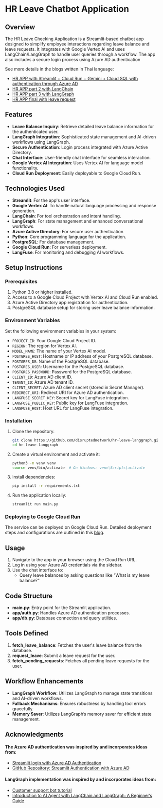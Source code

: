 # HR Leave Chatbot Application

## Overview

The HR Leave Checking Application is a Streamlit-based chatbot app designed to simplify employee interactions regarding leave balance and leave requests. It integrates with Google Vertex AI and uses LangChain/LangGraph to handle user queries through a workflow. The app also includes a secure login process using Azure AD authentication

See more details in the blogs written in Thai language:

- [HR APP with Streamlit + Cloud Run + Gemini + Cloud SQL with authentication through Azure AD](https://medium.com/google-cloud-thailand/hr-app-%E0%B9%80%E0%B8%8A%E0%B9%87%E0%B8%84%E0%B8%A7%E0%B8%B1%E0%B8%99%E0%B8%A5%E0%B8%B2%E0%B9%81%E0%B8%9A%E0%B8%9A%E0%B8%A5%E0%B8%B9%E0%B8%81%E0%B8%97%E0%B8%B8%E0%B9%88%E0%B8%87%E0%B8%88%E0%B8%B2%E0%B8%99%E0%B8%94%E0%B9%88%E0%B8%A7%E0%B8%99-%E0%B8%94%E0%B9%89%E0%B8%A7%E0%B8%A2-streamlit-cloud-run-gemini-cloud-sql-%E0%B9%81%E0%B8%A5%E0%B8%B0%E0%B8%97%E0%B8%B3)
- [HR APP part 2 with LangChain](https://medium.com/@disruptednetwork/hr-app-%E0%B9%80%E0%B8%8A%E0%B9%87%E0%B8%84%E0%B8%A7%E0%B8%B1%E0%B8%99%E0%B8%A5%E0%B8%B2%E0%B9%81%E0%B8%9A%E0%B8%9A%E0%B8%A5%E0%B8%B9%E0%B8%81%E0%B8%97%E0%B8%B8%E0%B9%88%E0%B8%87%E0%B8%88%E0%B8%B2%E0%B8%99%E0%B8%94%E0%B9%88%E0%B8%A7%E0%B8%99%E0%B8%A0%E0%B8%B2%E0%B8%84-2-langchain-3f800cfc2ab0)
- [HR APP part 3 with LangGraph](https://medium.com/google-cloud-thailand/hr-app-เช็ควันลาแบบลูกทุ่งจานด่วนภาค-3-langgraph-6d82aae163a6)
- [HR APP final with leave request](https://medium.com/@disruptednetwork/hr-app-%E0%B9%80%E0%B8%8A%E0%B9%87%E0%B8%84%E0%B8%A7%E0%B8%B1%E0%B8%99%E0%B8%A5%E0%B8%B2%E0%B9%81%E0%B8%9A%E0%B8%9A%E0%B8%A5%E0%B8%B9%E0%B8%81%E0%B8%97%E0%B8%B8%E0%B9%88%E0%B8%87%E0%B8%88%E0%B8%B2%E0%B8%99%E0%B8%94%E0%B9%88%E0%B8%A7%E0%B8%99%E0%B8%A0%E0%B8%B2%E0%B8%84%E0%B8%88%E0%B8%9A-gemini-langgraph-cloudsql-cloud-run-streamlit-ac4a6eb914d3)

## Features

- **Leave Balance Inquiry**: Retrieve detailed leave balance information for the authenticated user.
- **LangGraph Integration**: Sophisticated state management and AI-driven workflows using LangGraph.
- **Secure Authentication**: Login process integrated with Azure Active Directory.
- **Chat Interface**: User-friendly chat interface for seamless interaction.
- **Google Vertex AI Integration**: Uses Vertex AI for language model functionality.
- **Cloud Run Deployment**: Easily deployable to Google Cloud Run.

## Technologies Used

- **Streamlit**: For the app's user interface.
- **Google Vertex AI**: To handle natural language processing and response generation.
- **LangChain**: For tool orchestration and intent handling.
- **LangGraph**: For state management and enhanced conversational workflows.
- **Azure Active Directory**: For secure user authentication.
- **Python**: Core programming language for the application.
- **PostgreSQL**: For database management.
- **Google Cloud Run**: For serverless deployment.
- **LangFuse**: For monitoring and debugging AI workflows.

## Setup Instructions

### Prerequisites

1. Python 3.8 or higher installed.
2. Access to a Google Cloud Project with Vertex AI and Cloud Run enabled.
3. Azure Active Directory app registration for authentication.
4. PostgreSQL database setup for storing user leave balance information.

### Environment Variables

Set the following environment variables in your system:

- `PROJECT_ID`: Your Google Cloud Project ID.
- `REGION`: The region for Vertex AI.
- `MODEL_NAME`: The name of your Vertex AI model.
- `POSTGRES_HOST`: Hostname or IP address of your PostgreSQL database.
- `POSTGRES_DB`: Name of the PostgreSQL database.
- `POSTGRES_USER`: Username for the PostgreSQL database.
- `POSTGRES_PASSWORD`: Password for the PostgreSQL database.
- `CLIENT_ID`: Azure AD client ID.
- `TENANT_ID`: Azure AD tenant ID.
- `CLIENT_SECRET`: Azure AD client secret (stored in Secret Manager).
- `REDIRECT_URI`: Redirect URI for Azure AD authentication.
- `LANGFUSE_SECRET_KEY`: Secret key for LangFuse integration.
- `LANGFUSE_PUBLIC_KEY`: Public key for LangFuse integration.
- `LANGFUSE_HOST`: Host URL for LangFuse integration.

### Installation

1. Clone the repository:

   ```bash
   git clone https://github.com/disruptednetwork/hr-leave-langgraph.git
   cd hr-leave-langgraph
   ```

2. Create a virtual environment and activate it:

   ```bash
   python3 -m venv venv
   source venv/bin/activate  # On Windows: venv\Scripts\activate
   ```

3. Install dependencies:

   ```bash
   pip install -r requirements.txt
   ```

4. Run the application locally:

   ```bash
   streamlit run main.py
   ```

### Deploying to Google Cloud Run

The service can be deployed on Google Cloud Run. Detailed deployment steps and configurations are outlined in this [blog](https://medium.com/google-cloud-thailand/hr-app-เช็ควันลาแบบลูกทุ่งจานด่วนโดยใช้-streamlit-ผ่าน-cloud-run-gemini-cloud-sql-และทำ-2fbce13ab119).

## Usage

1. Navigate to the app in your browser using the Cloud Run URL.
2. Log in using your Azure AD credentials via the sidebar.
3. Use the chat interface to:
   - Query leave balances by asking questions like "What is my leave balance?"

## Code Structure

- **main.py**: Entry point for the Streamlit application.
- **app/auth.py**: Handles Azure AD authentication processes.
- **app/db.py**: Database connection and query utilities.

## Tools Defined

1. **fetch\_leave\_balance**: Fetches the user's leave balance from the database.
2. **request\_leave**: Submit a leave request for the user.
3. **fetch\_pending\_requests**: Fetches all pending leave requests for the user.

## Workflow Enhancements

- **LangGraph Workflow**: Utilizes LangGraph to manage state transitions and AI-driven workflows.
- **Fallback Mechanisms**: Ensures robustness by handling tool errors gracefully.
- **Memory Saver**: Utilizes LangGraph’s memory saver for efficient state management.

## Acknowledgments

#### The Azure AD authentication was inspired by and incorporates ideas from:
- [Streamlit login with Azure AD Authentication](https://medium.com/@prhmma/streamlit-login-with-azure-ad-authentication-66ebd1691858)
- [GitHub Repository: Streamlit Authentication with Azure AD](https://github.com/Prhmma/Streamlit_Azure_AD)

#### LangGraph implementation was inspired by and incorporates ideas from:
- [Customer support bot tutorial](https://langchain-ai.github.io/langgraph/tutorials/customer-support/customer-support/)
- [Introduction to AI Agent with LangChain and LangGraph: A Beginner’s Guide](https://medium.com/@cplog/building-tool-calling-conversational-ai-with-langchain-and-langgraph-a-beginners-guide-8d6986cc589e)
